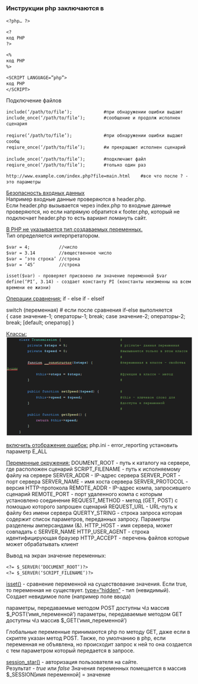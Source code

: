 
### Инструкции php заключаются в 
```
<?php… ?>
```

``` 
<?
код PHP
?>
```

``` 
<%
код PHP
%>
```

``` 
<SCRIPT LANGUAGE=”php”>
код PHP
</SCRIPT>
```

Подключение файлов
```
include(‘/path/to/file‘);            #при обнаружении ошибки выдают 
include_once(‘/path/to/file’);       #сообщение и продолж исполнен сценария

reqiure(‘/path/to/file’);            #при обнаружении ошибки выдают сообщ
reqiure_once(‘/path/to/file’);       #и прекращают исполнен сценарий

include_once(‘/path/to/file’);       #подключают файл
reqiure_once(‘/path/to/file’);       #только один раз
```

```
http://www.example.com/index.php?file=main.html    #все что после ? - это параметры
```

  <ins> Безопасность входных данных </ins> <br>
  Например входные данные проверяются в header.php. <br>
  Если header.php вызывается через index.php то входные данные проверяются, но если напрямую обратится к footer.php, который не подключает header.php то есть вариант ломануть сайт.

<ins>В PHP не указывается тип создаваемых переменных.</ins></br> 
Тип определяется интерпретатором.
```
$var = 4;			//число
$var = 3.14			//вещественное число
$var = ‘это строка’	//строка
$var = ‘45’			//строка
```

```
isset($var) - проверяет присвоено ли значение переменной $var
define(‘PI’, 3.14) - создает константу PI (константы неизменны на всем времени ее жизни)
```

<ins>Операции сравнения:</ins>
if - else
if - elseif

switch (переменная)	# если после сравнения if-else выполняется            
{
    case значение-1;
        операторы-1;
        break;
    case значение-2;
        операторы-2;
        break;
[default; оператор]
}

<ins>Классы:</ins><br>
![Image alt](https://github.com/bfg2000/FAQ_HACK/blob/main/php/images/1.png) 


<ins>включить отображение ошибок:</ins> php.ini - error_reporting установить параметр E_ALL

<ins>Переменные окружения:</ins>
DOUMENT_ROOT - путь к каталогу на сервере, где расположен сценарий
SCRIPT_FILENAME - путь к исполняемому файлу на сервере
SERVER_ADDR - IP-адрес сервера
SERVER_PORT - порт сервера 
SERVER_NAME - имя хоста сервера
SERVER_PROTOCOL - версия HTTP-протокола
REMOTE_ADDR - IP-адрес компа, запросившего сценарий
REMOTE_PORT - порт удаленного компа с которым установлено соединение
REQUEST_METHOD - метод (GET, POST) с помощью которого запрошен сценарий
REQUEST_URL - URL-путь к файлу без имени сервера
QUERTY_STRING - строка запроса которая содержит список параметров, переданных запросу. Параметры разделены амперсандами (&). 
HTTP_HOST - имя сервера, может совпадать с SERVER_NAME
HTTP_USER_AGENT - строка идентифицирующая браузер
HTTP_ACCEPT - перечень файлов которые может обрабатывать клиент

Вывод на экран значение переменных:
```
<?= $_SERVER(‘DOCUMENT_ROOT’)?>
<?= $_SERVER(‘SCRIPT_FILENAME’)?>
```

<ins>isset()</ins> - сравнение переменной  на существование значения. Если true, то переменная не существует.
<ins>type=”hidden”</ins> - тип (невидимый). Создает невидимое поле (например поле ввода)

параметры, передаваемые методом POST доступны ч\з массив $_POST(‘имя_переменной’)
параметры, передаваемые методом GET доступны ч\з массив $_GET(‘имя_переменной’)

Глобальные переменные принимаются php по методу GET, даже если в скрипте  указан метод POST. 
Также, по умолчанию в php, если переменная не объявлена, но происходит запрос к ней то она создается с тем параметром который передается в запросе. 

<ins>session_star()</ins> - авторизация пользователя на сайте.<br>
Результат  - <i>true</i> или <i>false</i>
Значения переменных помещается в массив $_SESSION[имя переменной] = значение



